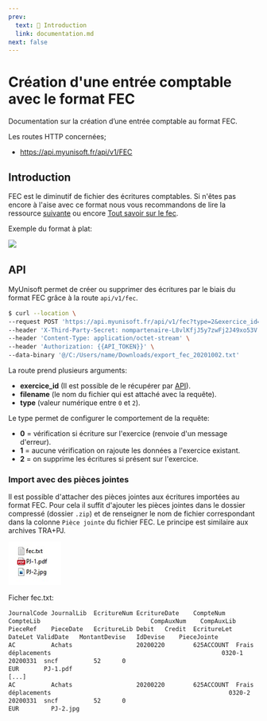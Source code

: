 ```yaml
---
prev:
  text: 🐤 Introduction
  link: documentation.md
next: false
---
```


# Création d'une entrée comptable avec le format FEC
Documentation sur la création d’une entrée comptable au format FEC.

Les routes HTTP concernées;
- https://api.myunisoft.fr/api/v1/FEC

## Introduction

FEC est le diminutif de fichier des écritures comptables. Si n'êtes pas encore à l'aise avec ce format nous vous recommandons de lire la ressource [suivante](https://www.compta-facile.com/fichier-des-ecritures-comptables-fec-definition-contenu-utilite/) ou encore [Tout savoir sur le fec](https://info.masterfec.fr/tout-savoir-sur-le-fec).

Exemple du format à plat:

![](https://cdn2.hubspot.net/hubfs/3924385/Images/exemple%20fec%20excel.png)

## API

MyUnisoft permet de créer ou supprimer des écritures par le biais du format FEC grâce à la route `api/v1/fec`.

```bash
$ curl --location \
--request POST 'https://api.myunisoft.fr/api/v1/fec?type=2&exercice_id=13647&filename=export_fec_20201002.txt' \
--header 'X-Third-Party-Secret: nompartenaire-L8vlKfjJ5y7zwFj2J49xo53V' \
--header 'Content-Type: application/octet-stream' \
--header 'Authorization: {{API_TOKEN}}' \
--data-binary '@/C:/Users/name/Downloads/export_fec_20201002.txt'
```

La route prend plusieurs arguments:
- **exercice_id** (Il est possible de le récupérer par [API](../../../MAD/api/exercice.md)).
- **filename** (le nom du fichier qui est attaché avec la requête).
- **type** (valeur numérique entre `0` et `2`).

Le type permet de configurer le comportement de la requête:
- **0** = vérification si écriture sur l'exercice (renvoie d'un message d'erreur).
- **1** = aucune vérification on rajoute les données a l'exercice existant.
- **2** = on supprime les écritures si présent sur l'exercice.

### Import avec des pièces jointes

Il est possible d'attacher des pièces jointes aux écritures importées au format FEC. Pour cela il suffit d'ajouter les pièces jointes dans le dossier compressé (dossier `.zip`) et de renseigner le nom de fichier correspondant dans la colonne `Pièce jointe` du fichier FEC. Le principe est similaire aux archives TRA+PJ.

![](../../../images/fec_pj.jpg)

Ficher fec.txt:
```
JournalCode	JournalLib	EcritureNum EcritureDate	CompteNum	  CompteLib	                              CompAuxNum	CompAuxLib	PieceRef	PieceDate	EcritureLib	Debit	Credit	EcritureLet	DateLet	ValidDate	MontantDevise	IdDevise	PieceJointe
AC	        Achats                  20200220	    625ACCOUNT  Frais déplacements		          	                              0320-1	  20200331	sncf	      52	  0					                                          EUR     	PJ-1.pdf
[...]
AC	        Achats                  20200220	    625ACCOUNT  Frais déplacements			                                        0320-2	  20200331	sncf	      52	  0					                                          EUR	      PJ-2.jpg
```
